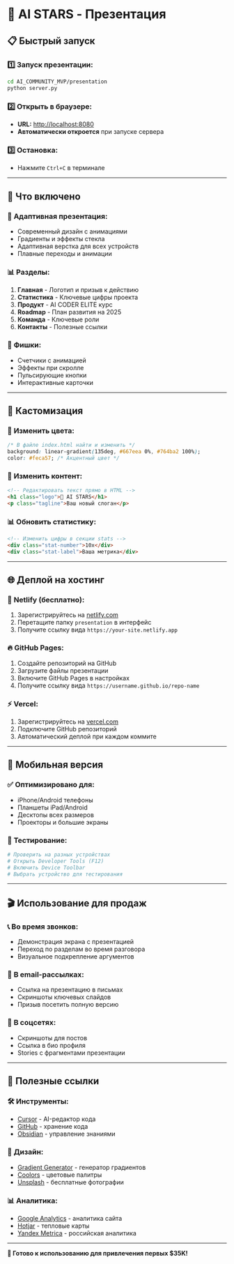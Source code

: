 # 🚀 AI STARS - Презентация

## 📋 **Быстрый запуск**

### 1️⃣ **Запуск презентации:**
```bash
cd AI_COMMUNITY_MVP/presentation
python server.py
```

### 2️⃣ **Открыть в браузере:**
- **URL:** [http://localhost:8080](http://localhost:8080)
- **Автоматически откроется** при запуске сервера

### 3️⃣ **Остановка:**
- Нажмите `Ctrl+C` в терминале

---

## 🎨 **Что включено**

### 📱 **Адаптивная презентация:**
- Современный дизайн с анимациями
- Градиенты и эффекты стекла
- Адаптивная верстка для всех устройств
- Плавные переходы и анимации

### 📊 **Разделы:**
1. **Главная** - Логотип и призыв к действию
2. **Статистика** - Ключевые цифры проекта
3. **Продукт** - AI CODER ELITE курс
4. **Roadmap** - План развития на 2025
5. **Команда** - Ключевые роли
6. **Контакты** - Полезные ссылки

### 🎯 **Фишки:**
- Счетчики с анимацией
- Эффекты при скролле
- Пульсирующие кнопки
- Интерактивные карточки

---

## 🔧 **Кастомизация**

### 🎨 **Изменить цвета:**
```css
/* В файле index.html найти и изменить */
background: linear-gradient(135deg, #667eea 0%, #764ba2 100%);
color: #feca57; /* Акцентный цвет */
```

### 📝 **Изменить контент:**
```html
<!-- Редактировать текст прямо в HTML -->
<h1 class="logo">🌟 AI STARS</h1>
<p class="tagline">Ваш новый слоган</p>
```

### 📊 **Обновить статистику:**
```html
<!-- Изменить цифры в секции stats -->
<div class="stat-number">10x</div>
<div class="stat-label">Ваша метрика</div>
```

---

## 🌐 **Деплой на хостинг**

### 🚀 **Netlify (бесплатно):**
1. Зарегистрируйтесь на [netlify.com](https://netlify.com)
2. Перетащите папку `presentation` в интерфейс
3. Получите ссылку вида `https://your-site.netlify.app`

### 🔥 **GitHub Pages:**
1. Создайте репозиторий на GitHub
2. Загрузите файлы презентации
3. Включите GitHub Pages в настройках
4. Получите ссылку вида `https://username.github.io/repo-name`

### ⚡ **Vercel:**
1. Зарегистрируйтесь на [vercel.com](https://vercel.com)
2. Подключите GitHub репозиторий
3. Автоматический деплой при каждом коммите

---

## 📱 **Мобильная версия**

### ✅ **Оптимизировано для:**
- iPhone/Android телефоны
- Планшеты iPad/Android
- Десктопы всех размеров
- Проекторы и большие экраны

### 🎯 **Тестирование:**
```bash
# Проверить на разных устройствах
# Открыть Developer Tools (F12)
# Включить Device Toolbar
# Выбрать устройство для тестирования
```

---

## 🎬 **Использование для продаж**

### 📞 **Во время звонков:**
- Демонстрация экрана с презентацией
- Переход по разделам во время разговора
- Визуальное подкрепление аргументов

### 📧 **В email-рассылках:**
- Ссылка на презентацию в письмах
- Скриншоты ключевых слайдов
- Призыв посетить полную версию

### 📱 **В соцсетях:**
- Скриншоты для постов
- Ссылка в био профиля
- Stories с фрагментами презентации

---

## 🔗 **Полезные ссылки**

### 🛠️ **Инструменты:**
- [Cursor](https://cursor.sh/) - AI-редактор кода
- [GitHub](https://github.com/) - хранение кода
- [Obsidian](https://obsidian.md/) - управление знаниями

### 🎨 **Дизайн:**
- [Gradient Generator](https://cssgradient.io/) - генератор градиентов
- [Coolors](https://coolors.co/) - цветовые палитры
- [Unsplash](https://unsplash.com/) - бесплатные фотографии

### 📊 **Аналитика:**
- [Google Analytics](https://analytics.google.com/) - аналитика сайта
- [Hotjar](https://www.hotjar.com/) - тепловые карты
- [Yandex Metrica](https://metrica.yandex.ru/) - российская аналитика

---

**🚀 Готово к использованию для привлечения первых $35K!** 